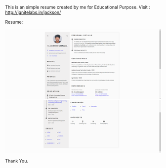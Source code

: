 This is an simple resume created by me for Educational Purpose.
Visit : http://ignitelabs.in/jackson/

Resume:

![Image Alt](https://github.com/jacksonsamuval/ResumeWeb/blob/1931b6a49c01194cf86aee79ed1484a0d15e9dc0/resume/Screenshot%202024-10-23%20203525.png)
![Image Alt](https://github.com/jacksonsamuval/ResumeWeb/blob/5a8a7069b2cc92e8c2c2ac7ccbec7e9c96fd5a1f/resume/Screenshot%202024-10-23%20204053.png)

Thank You.

